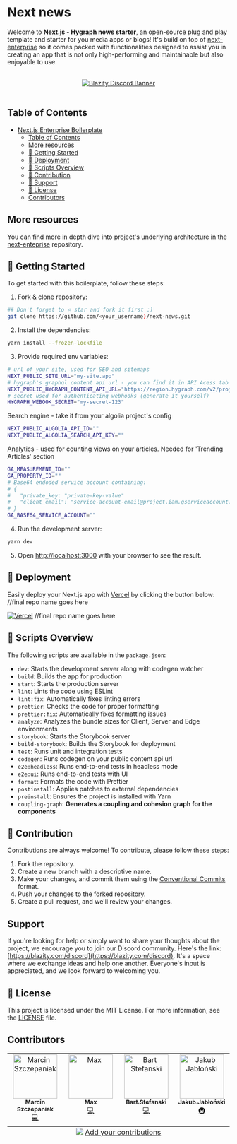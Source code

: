 # Next news

Welcome to **Next.js - Hygraph news starter**, an open-source plug and play template and starter for you media apps or blogs! It's build on top of [next-enterprise](https://github.com/Blazity/next-enterprise) so it comes packed with functionalities designed to assist you in creating an app that is not only high-performing and maintainable but also enjoyable to use.

<br />
<a href="https://discord.gg/fyWtyNKmfX" style="width: 100%; display: flex; justify-content: center;">
  <img src="https://discordapp.com/api/guilds/1111676875782234175/widget.png?style=banner2" alt="Blazity Discord Banner"/>
</a>
<br />

## Table of Contents

- [Next.js Enterprise Boilerplate](#nextjs-enterprise-boilerplate)
  - [Table of Contents](#table-of-contents)
  - [More resources](#more-resources)
  - [🎯 Getting Started](#-getting-started)
  - [🚀 Deployment](#-deployment)
  - [📃 Scripts Overview](#-scripts-overview)
  - [🤝 Contribution](#-contribution)
  - [💌 Support](#support)
  - [📜 License](#-license)
  - [Contributors](#contributors)

## More resources

You can find more in depth dive into project's underlying architecture in the [next-enteprise](https://github.com/Blazity/next-enterprise) repository.

## 🎯 Getting Started

To get started with this boilerplate, follow these steps:

1. Fork & clone repository:

```bash
## Don't forget to ⭐ star and fork it first :)
git clone https://github.com/<your_username)/next-news.git
```

2. Install the dependencies:

```bash
yarn install --frozen-lockfile
```

3. Provide required env variables:

```bash
# url of your site, used for SEO and sitemaps
NEXT_PUBLIC_SITE_URL="my-site.app"
# hygraph's graphql content api url - you can find it in API Acess tab on Hygraph
NEXT_PUBLIC_HYGRAPH_CONTENT_API_URL="https://region.hygraph.com/v2/projectId/environment"
# secret used for authenticating webhooks (generate it yourself)
HYGRAPH_WEBOOK_SECRET="my-secret-123"
```

Search engine - take it from your algolia project's config
```bash
NEXT_PUBLIC_ALGOLIA_API_ID=""
NEXT_PUBLIC_ALGOLIA_SEARCH_API_KEY=""
```

Analytics - used for counting views on your articles. Needed for 'Trending Articles' section
```bash
GA_MEASUREMENT_ID=""
GA_PROPERTY_ID=""
# Base64 endoded service account containing:
# {
#   "private_key: "private-key-value"
#   "client_email": "service-account-email@project.iam.gserviceaccount.com"
# }
GA_BASE64_SERVICE_ACCOUNT=""
```

4. Run the development server:

```bash
yarn dev
```

5. Open [http://localhost:3000](http://localhost:3000) with your browser to see the result.


## 🚀 Deployment

Easily deploy your Next.js app with [Vercel](https://vercel.com/new?utm_medium=default-template&filter=next.js&utm_source=github&utm_campaign=next-enterprise) by clicking the button below: //final repo name goes here

[![Vercel](https://vercel.com/button)](https://vercel.com/new/git/external?repository-url=https://github.com/Blazity/next-enterprise) //final repo name goes here

## 📃 Scripts Overview

The following scripts are available in the `package.json`:

- `dev`: Starts the development server along with codegen watcher
- `build`: Builds the app for production
- `start`: Starts the production server
- `lint`: Lints the code using ESLint
- `lint:fix`: Automatically fixes linting errors
- `prettier`: Checks the code for proper formatting
- `prettier:fix`: Automatically fixes formatting issues
- `analyze`: Analyzes the bundle sizes for Client, Server and Edge environments
- `storybook`: Starts the Storybook server
- `build-storybook`: Builds the Storybook for deployment
- `test`: Runs unit and integration tests
- `codegen`: Runs codegen on your public content api url
- `e2e:headless`: Runs end-to-end tests in headless mode
- `e2e:ui`: Runs end-to-end tests with UI
- `format`: Formats the code with Prettier
- `postinstall`: Applies patches to external dependencies
- `preinstall`: Ensures the project is installed with Yarn
- `coupling-graph`: **Generates a coupling and cohesion graph for the components**

## 🤝 Contribution

Contributions are always welcome! To contribute, please follow these steps:

1. Fork the repository.
2. Create a new branch with a descriptive name.
3. Make your changes, and commit them using the [Conventional Commits](https://www.conventionalcommits.org/) format.
4. Push your changes to the forked repository.
5. Create a pull request, and we'll review your changes.

## Support

If you're looking for help or simply want to share your thoughts about the project, we encourage you to join our Discord community. Here's the link: [https://blazity.com/discord](https://blazity.com/discord). It's a space where we exchange ideas and help one another. Everyone's input is appreciated, and we look forward to welcoming you.

## 📜 License

This project is licensed under the MIT License. For more information, see the [LICENSE](./LICENSE) file.

## Contributors

<!-- ALL-CONTRIBUTORS-LIST:START - Do not remove or modify this section -->
<!-- prettier-ignore-start -->
<!-- markdownlint-disable -->
<table>
  <tbody>
    <tr>
      <td align="center" valign="top" width="14.28%"><a href="https://github.com/Pierniki"><img src="https://avatars.githubusercontent.com/u/35572075?v=4?s=100" width="100px;" alt="Marcin Szczepaniak"/><br /><sub><b>Marcin Szczepaniak</b></sub></a><br /><a href="https://github.com/Blazity/next-enterprise/commits?author=Pierniki" title="Code">💻</a></td>
      <td align="center" valign="top" width="14.28%"><a href="https://github.com/Max-Mogilski"><img src="https://avatars.githubusercontent.com/u/42366462?v=4?s=100" width="100px;" alt="Max"/><br /><sub><b>Max</b></sub></a><br /><a href="https://github.com/Blazity/next-enterprise/commits?author=Max-Mogilski" title="Code">💻</a></td>
      <td align="center" valign="top" width="14.28%"><a href="https://bstefanski.com/"><img src="https://avatars.githubusercontent.com/u/28964599?v=4?s=100" width="100px;" alt="Bart Stefanski"/><br /><sub><b>Bart Stefanski</b></sub></a><br /><a href="https://github.com/Blazity/next-enterprise/commits?author=bmstefanski" title="Code">💻</a></td>
      <td align="center" valign="top" width="14.28%"><a href="https://github.com/jjablonski-it"><img src="https://avatars.githubusercontent.com/u/51968772?v=4?s=100" width="100px;" alt="Jakub Jabłoński"/><br /><sub><b>Jakub Jabłoński</b></sub></a><br /><a href="#infra-jjablonski-it" title="(next-enterprise) infra">🚇</a></td>
    </tr>
  </tbody>
  <tfoot>
    <tr>
      <td align="center" size="13px" colspan="7">
        <img src="https://raw.githubusercontent.com/all-contributors/all-contributors-cli/1b8533af435da9854653492b1327a23a4dbd0a10/assets/logo-small.svg">
          <a href="https://all-contributors.js.org/docs/en/bot/usage">Add your contributions</a>
        </img>
      </td>
    </tr>
  </tfoot>
</table>

<!-- markdownlint-restore -->
<!-- prettier-ignore-end -->

<!-- ALL-CONTRIBUTORS-LIST:END -->
